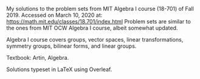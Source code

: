My solutions to the problem sets from MIT Algebra I course (18-701) of Fall 2019. Accessed on March 10, 2020 at: https://math.mit.edu/classes/18.701/index.html
Problem sets are similar to the ones from MIT OCW Algebra I course, albeit somewhat updated.

Algebra I course covers groups, vector spaces, linear transformations, symmetry groups, bilinear forms, and linear groups.

Textbook: Artin, Algebra.

Solutions typeset in LaTeX using Overleaf.

